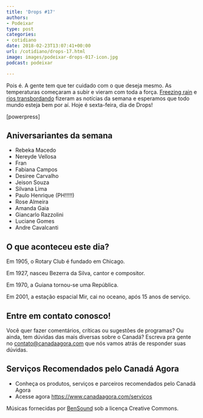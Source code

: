 ```yaml
---
title: 'Drops #17'
authors:
- Podeixar
type: post
categories:
- cotidiano
date: 2018-02-23T13:07:41+00:00
url: /cotidiano/drops-17.html
image: images/podeixar-drops-017-icon.jpg
podcast: podeixar

---
```

Pois é. A gente tem que ter cuidado com o que deseja mesmo. As temperaturas começaram a subir e vieram com toda a força. <a href="http://montrealgazette.com/news/local-news/more-than-100000-in-the-dark-as-freezing-rain-coats-quebec-city-region" target="_blank" rel="noopener">Freezing rain</a> e <a href="http://www.brantfordexpositor.ca/2018/02/23/six-nations-brant-handle-receding-flood-waters" target="_blank" rel="noopener">rios transbordando</a> fizeram as notícias da semana e esperamos que todo mundo esteja bem por aí. Hoje é sexta-feira, dia de Drops!

[powerpress]

## Aniversariantes da semana

  * Rebeka Macedo
  * Nereyde Vellosa
  * Fran
  * Fabiana Campos
  * Desiree Carvalho
  * Jeison Souza
  * Silvana Lima
  * Paulo Henrique (PH!!!!!)
  * Rose Almeira
  * Amanda Gaia
  * Giancarlo Razzolini
  * Luciane Gomes
  * Andre Cavalcanti

## O que aconteceu este dia?

Em 1905, o Rotary Club é fundado em Chicago.

Em 1927, nasceu Bezerra da Silva, cantor e compositor.

Em 1970, a Guiana tornou-se uma República.

Em 2001, a estação espacial Mir, cai no oceano, após 15 anos de serviço.

## Entre em contato conosco!

Você quer fazer comentários, críticas ou sugestões de programas? Ou ainda, tem dúvidas das mais diversas sobre o Canadá? Escreva pra gente no <contato@canadaagora.com> que nós vamos atrás de responder suas dúvidas.

## Serviços Recomendados pelo Canadá Agora

  * Conheça os produtos, serviços e parceiros recomendados pelo Canadá Agora
  * Acesse agora <https://www.canadaagora.com/servicos>

Músicas fornecidas por <a href="http://www.bensound.com/" target="_blank" rel="noopener noreferrer">BenSound</a> sob a licença Creative Commons.